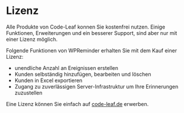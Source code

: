 # Lizenz

Alle Produkte von Code-Leaf konnen Sie kostenfrei nutzen. Einige Funktionen,
Erweiterungen und ein besserer Support, sind aber nur mit einer Lizenz möglich.

Folgende Funktionen von WPReminder erhalten Sie mit dem Kauf einer Lizenz:

- unendliche Anzahl an Ereignissen erstellen
- Kunden selbständig hinzufügen, bearbeiten und löschen
- Kunden in Excel exportieren
- Zugang zu zuverlässigen Server-Infrastruktur um Ihre Erinnerungen zuzustellen

Eine Lizenz können Sie einfach auf [code-leaf.de](https://code-leaf.de) erwerben.